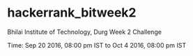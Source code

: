 # hackerrank_bitweek2
Bhilai Institute of Technology, Durg
Week 2 Challenge

Time: Sep 20 2016, 08:00 pm IST to Oct 4 2016, 08:00 pm IST
